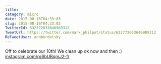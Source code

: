 ```yaml
---
title: 
category: micro
date: 2015-08-16T04:33:03
slug: 2015-08-16T04:33:03
TwitterId: 632772033646989312
TweetUrl: https://twitter.com/mark_philpot/status/632772033646989312
ReTweetUser: annbordetsky
---
```


<i class="fa fa-retweet" aria-hidden="true"></i> Off to celebrate our 10th! We clean up ok now and then :) [instagram.com/p/6bUBqmJ2-f/](https://instagram.com/p/6bUBqmJ2-f/)